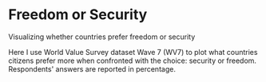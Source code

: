 # Freedom or Security
Visualizing whether countries prefer freedom or security

Here I use World Value Survey dataset Wave 7 (WV7) to plot what countries citizens prefer more when confronted with the choice: security or freedom.
Respondents' answers are reported in percentage.
